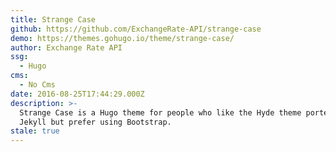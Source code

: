 ```yaml
---
title: Strange Case
github: https://github.com/ExchangeRate-API/strange-case
demo: https://themes.gohugo.io/theme/strange-case/
author: Exchange Rate API
ssg:
  - Hugo
cms:
  - No Cms
date: 2016-08-25T17:44:29.000Z
description: >-
  Strange Case is a Hugo theme for people who like the Hyde theme ported from
  Jekyll but prefer using Bootstrap.
stale: true
---
```

